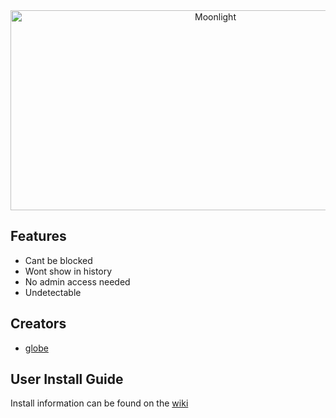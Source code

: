 <div align="center">

<img src="https://socialify.git.ci/GlobeTheDev/Moonlight/image?description=1&forks=1&issues=1&language=1&logo=https%3A%2F%2Fraw.githubusercontent.com%2FGlobeTheDev%2FMoonlight%2Frefs%2Fheads%2Fmain%2Fm00nlight.png&name=1&owner=1&pulls=1&stargazers=1&theme=Dark" alt="Moonlight" width="640" height="320" />

</div>

## Features

- Cant be blocked
- Wont show in history
- No admin access needed
- Undetectable  

## Creators

- [globe](https://github.com/GlobeTheDev)

## User Install Guide
Install information can be found on the [wiki](https://github.com/GlobeTheDev/Moonlight/wiki)
